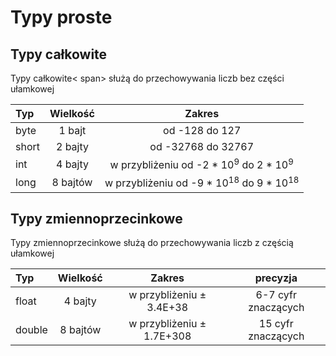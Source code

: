 # Typy proste

## Typy całkowite

Typy <span color=Red>całkowite<
  span> służą do przechowywania liczb bez części ułamkowej

| Typ      |   Wielkość    | Zakres |
|:---------|:-------------:|:------:|
| byte     |  1 bajt       | od -128 do 127 |
| short    |  2 bajty      |   od -32768 do 32767|
| int      |  4 bajty      | w przybliżeniu   od -2 * 10<sup>9</sup>  do 2 * 10<sup>9</sup>  |
| long     |  8 bajtów      |  w przybliżeniu od -9 * 10<sup>18</sup>  do 9 * 10<sup>18</sup>  |

## Typy zmiennoprzecinkowe

Typy zmiennoprzecinkowe służą do przechowywania liczb z częścią ułamkowej

| Typ      |   Wielkość    | Zakres | precyzja |
|:---------|:-------------:|:------:|:------:|
| float     |  4 bajty      |  w przybliżeniu   ± 3.4E+38   | 6-7 cyfr znaczących |
| double    |  8 bajtów      |   w przybliżeniu   ± 1.7E+308  | 15 cyfr znaczących |
